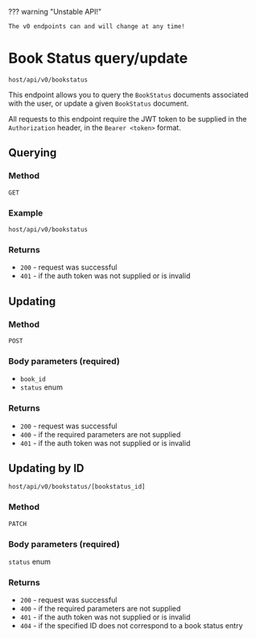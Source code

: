 ??? warning "Unstable API!"

    The v0 endpoints can and will change at any time!

# Book Status query/update

`host/api/v0/bookstatus`

This endpoint allows you to query the `BookStatus` documents associated with the user, or update a given `BookStatus` document.

All requests to this endpoint require the JWT token to be supplied in the `Authorization` header, in the `Bearer <token>` format.

## Querying

### Method

`GET`

### Example

`host/api/v0/bookstatus`

### Returns

- `200` - request was successful
- `401` - if the auth token was not supplied or is invalid

## Updating

### Method

`POST`

### Body parameters (**required**)

- `book_id`
- `status` enum

### Returns

- `200` - request was successful
- `400` - if the required parameters are not supplied
- `401` - if the auth token was not supplied or is invalid

## Updating by ID

`host/api/v0/bookstatus/[bookstatus_id]`

### Method

`PATCH`

### Body parameters (required)

`status` enum

### Returns

- `200` - request was successful
- `400` - if the required parameters are not supplied
- `401` - if the auth token was not supplied or is invalid
- `404` - if the specified ID does not correspond to a book status entry

